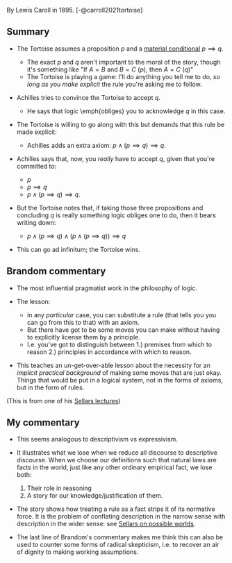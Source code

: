 By Lewis Caroll in 1895. [-@carroll2021tortoise]

## Summary

- The Tortoise assumes a proposition $p$ and a [material conditional](/docs/math/defs/material_conditional.qmd) $p \implies q$.
  - The exact $p$ and $q$ aren't important to the moral of the story, though it's something like "If $A=B$ and $B=C$ ($p$), then $A=C$ ($q$)"
  - The Tortoise is playing a game: I'll do anything you tell me to do, *so long as you make explicit* the rule you're asking me to follow.
- Achilles tries to convince the Tortoise to accept $q$.
  - He says that logic \emph{obliges} you to acknowledge $q$ in this case.
- The Tortoise is willing to go along with this but demands that this rule be made explicit:
  - Achilles adds an extra axiom: $p \land (p \implies q) \implies q$.
- Achilles says that, now, you *really* have to accept $q$, given that you're committed to:
  - $p$
  - $p \implies q$
  - $p \land (p \implies q) \implies q$.

- But the Tortoise notes that, if taking those three propositions and concluding $q$ is really something logic obliges one to do, then it bears writing down:
  - $p \land (p \implies q) \land (p \land (p \implies q)) \implies q$

- This can go ad infinitum; the Tortoise wins.

## Brandom commentary

- The most influential pragmatist work in the philosophy of logic.
- The lesson:
    - in any *particular* case, you can substitute a rule (that tells you you can go from this to that) with an axiom.
    - But there have got to be some moves you can make without having to explicitly license them by a principle.
    - I.e. you've got to distinguish between
            1.) premises from which to reason
            2.) principles in accordance with which to reason.

- This teaches an un-get-over-able lesson about the necessity for an *implicit 
  practical background* of making some moves that are just okay. Things that 
  would be put in a logical system, not in the forms of axioms, but in the form 
  of rules.

(This is from one of his [Sellars lectures](/docs/phil/people/brandom/sellars09/index.qmd))


## My commentary

- This seems analogous to descriptivism vs expressivism.

- It illustrates what we lose when we reduce all discourse to descriptive 
  discourse. When we choose our definitions such that natural laws are facts 
  in the world, just like any other ordinary empirical fact, we lose both:
    1. Their role in reasoning
    2. A story for our knowledge/justification of them.

- The story shows how treating a rule as a fact strips it of its normative 
  force. It is the problem of conflating description in the narrow sense with 
  description in the wider sense: see [Sellars on possible worlds](/docs/phil/people/sellars/index.qmd).

- The last line of Brandom's commentary makes me think this can also be used to 
  counter some forms of radical skepticism, i.e. to recover an air of dignity 
  to making working assumptions.
